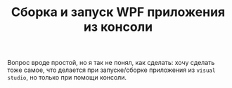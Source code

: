 ﻿---
title: "Сборка и запуск WPF приложения из консоли"
se.owner.user_id: 226692
se.owner.display_name: "Саске"
se.owner.link: "https://ru.stackoverflow.com/users/226692/%d0%a1%d0%b0%d1%81%d0%ba%d0%b5"
se.link: "https://ru.stackoverflow.com/questions/1068675/%d0%a1%d0%b1%d0%be%d1%80%d0%ba%d0%b0-%d0%b8-%d0%b7%d0%b0%d0%bf%d1%83%d1%81%d0%ba-wpf-%d0%bf%d1%80%d0%b8%d0%bb%d0%be%d0%b6%d0%b5%d0%bd%d0%b8%d1%8f-%d0%b8%d0%b7-%d0%ba%d0%be%d0%bd%d1%81%d0%be%d0%bb%d0%b8"
se.question_id: 1068675
se.post_type: question
se.score: 1
---
<p>Вопрос вроде простой, но я так не понял, как сделать: хочу сделать тоже самое, что делается при запуске/сборке приложения из <code>visual studio</code>, но только при помощи консоли.</p>
